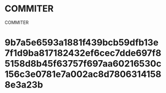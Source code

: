 # COMMITER
COMMITER






# 9b7a5e6593a1881f439bcb59dfb13e7f1d9ba817182432ef6cec7dde697f85158d8b45f63757f697aa60216530c156c3e0781e7a002ac8d78063141588e3a23b
